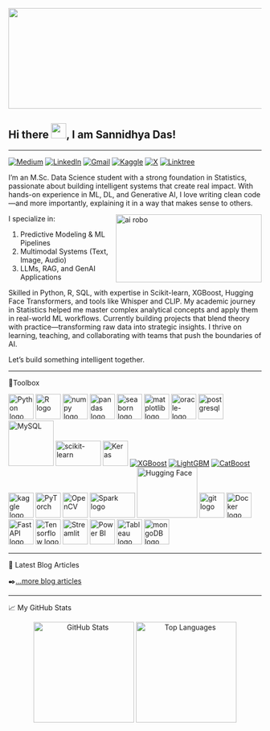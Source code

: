 <p align="center">
  <img src="https://static.vecteezy.com/system/resources/previews/001/236/978/large_2x/technology-banner-with-low-poly-plexus-design-vector.jpg" alt="GitHub Banner" width="1200" height="200"/>
</p>


## Hi there <img src="https://raw.githubusercontent.com/MartinHeinz/MartinHeinz/master/wave.gif" width="30px">, I am Sannidhya Das!

----
[![Medium](https://img.shields.io/badge/Medium-%23000000.svg?logo=medium&logoColor=white)](https://medium.com/@dassannidhya003)
[![LinkedIn](https://img.shields.io/badge/LinkedIn-%230A66C2.svg?logo=linkedin&logoColor=white)](https://www.linkedin.com/in/sannidhya-das3/)
[![Gmail](https://img.shields.io/badge/Gmail-D14836?logo=gmail&logoColor=white)](mailto:dassannidhya003@gmail.com)
[![Kaggle](https://img.shields.io/badge/Kaggle-20BEFF?logo=kaggle&logoColor=fff)](https://www.kaggle.com/sannidhyadas)
[![X](https://img.shields.io/badge/X-%23000000.svg?logo=X&logoColor=white)](https://x.com/SannidhyaDas003)
[![Linktree](https://img.shields.io/badge/LinkTree-1de9b6?logo=linktree&logoColor=white)](https://linktr.ee/sannidhyadas)


I’m an M.Sc. Data Science student with a strong foundation in Statistics, passionate about building intelligent systems that create real impact. With hands-on experience in ML, DL, and Generative AI, I love writing clean code—and more importantly, explaining it in a way that makes sense to others.

<img align="right" alt="ai robo" width="290" height="135" src="https://cdn.dribbble.com/users/20368/screenshots/4012238/data_scene.gif">

I specialize in:

1. Predictive Modeling & ML Pipelines
2. Multimodal Systems (Text, Image, Audio)
3. LLMs, RAG, and GenAI Applications

Skilled in Python, R, SQL, with expertise in Scikit-learn, XGBoost, Hugging Face Transformers, and tools like Whisper and CLIP. My academic journey in Statistics helped me master complex analytical concepts and apply them in real-world ML workflows.
Currently building projects that blend theory with practice—transforming raw data into strategic insights. I thrive on learning, teaching, and collaborating with teams that push the boundaries of AI.

Let’s build something intelligent together.

----
🧰Toolbox

<img src="https://cdn.worldvectorlogo.com/logos/python-5.svg" alt="Python logo" width="50px" height="50px" />  <img src="https://cdn.worldvectorlogo.com/logos/r-lang.svg" alt="R logo" width="50px" height="50px" /> <img src="https://cdn.worldvectorlogo.com/logos/numpy-1.svg" alt="numpy logo" width="50px" height="50px" />
<img src="https://cdn.worldvectorlogo.com/logos/pandas.svg" alt="pandas logo" width="50px" height="50px" />
<img src="https://cdn.worldvectorlogo.com/logos/seaborn-1.svg" alt="seaborn logo" width="50px" height="50px" />
<img src="https://cdn.worldvectorlogo.com/logos/matplotlib-1.svg" alt="matplotlib logo" width="50px" height="50px" /> <img src="https://cdn.worldvectorlogo.com/logos/oracle-logo.svg" alt="oracle-logo" width="50px" height="50px" />
<img src="https://cdn.jsdelivr.net/gh/devicons/devicon/icons/postgresql/postgresql-original.svg" alt="postgresql" width="50" height="50"/> <img src="https://upload.wikimedia.org/wikipedia/en/d/dd/MySQL_logo.svg" alt="MySQL" width="90"/> <img src="https://cdn.jsdelivr.net/gh/devicons/devicon/icons/scikitlearn/scikitlearn-original.svg" alt="scikit-learn" width="90" height="50"/> <img src="https://cdn.jsdelivr.net/gh/devicons/devicon/icons/keras/keras-original.svg" alt="Keras" width="50" height="50"/> [![XGBoost](https://img.shields.io/badge/XGBoost-324455?style=for-the-badge&logo=python&logoColor=white)](https://xgboost.ai/)
[![LightGBM](https://img.shields.io/badge/LightGBM-00BC8C?style=for-the-badge&logo=leaflet&logoColor=white)](https://github.com/microsoft/LightGBM)
[![CatBoost](https://img.shields.io/badge/CatBoost-FFCC00?style=for-the-badge&logo=apple&logoColor=black)](https://catboost.ai/)
<img src="https://cdn.worldvectorlogo.com/logos/kaggle-1.svg" alt="kaggle logo" width="50px" height="50px" />
<img src="https://cdn.jsdelivr.net/gh/devicons/devicon/icons/pytorch/pytorch-original.svg" alt="PyTorch" width="50" height="50"/>
<img src="https://cdn.jsdelivr.net/gh/devicons/devicon/icons/opencv/opencv-original.svg" alt="OpenCV" width="50" height="50"/>
<img src="https://cdn.worldvectorlogo.com/logos/apache-spark-5.svg" alt="Spark logo" width="90px" height="50px" /> <img src="https://cdn.worldvectorlogo.com/logos/huggingface-1.svg" alt="Hugging Face" width="120" height="100"/> 
<img src="https://cdn.worldvectorlogo.com/logos/git.svg" alt="git logo" width="50px" height="50px" />
<img src="https://cdn.worldvectorlogo.com/logos/docker.svg" alt="Docker logo" width="50px" height="50px" />
<img src="https://cdn.worldvectorlogo.com/logos/fastapi-1.svg" alt="FastAPI logo" width="50px" height="50px" />
<img src="https://cdn.worldvectorlogo.com/logos/tensorflow-2.svg" alt="Tensorflow logo" width="50px" height="50px" />
<img src="https://cdn.jsdelivr.net/gh/devicons/devicon/icons/streamlit/streamlit-original.svg" alt="Streamlit" width="50" height="50"/>
<img src="https://cdn.worldvectorlogo.com/logos/power-bi.svg" alt="Power BI" width="50" height="50"/>
<img src="https://cdn.worldvectorlogo.com/logos/tableau-software.svg" alt="Tableau logo" width="50px" height="50px" />
<img src="https://cdn.worldvectorlogo.com/logos/mongodb-icon-2.svg" alt="mongoDB logo" width="50px" height="50px" />

------

📖 Latest Blog Articles

✒️[...more blog articles](https://medium.com/@dassannidhya003/about)

------
📈 My GitHub Stats

<p align="center">
  <img src="https://github-readme-stats.vercel.app/api?username=SannidhyaDas&show_icons=true&theme=radical" alt="GitHub Stats" height="200"/>
  <img src="https://github-readme-stats.vercel.app/api/top-langs/?username=SannidhyaDas&layout=donut&show_icons=true&theme=radical" alt="Top Languages" height="200"/>
</p>

<!--
**SannidhyaDas/SannidhyaDas** is a ✨ _special_ ✨ repository because its `README.md` (this file) appears on your GitHub profile.

Here are some ideas to get you started:

- 🔭 I’m currently working on ...
- 🌱 I’m currently learning ...
- 👯 I’m looking to collaborate on ...
- 🤔 I’m looking for help with ...
- 💬 Ask me about ...
- 📫 How to reach me: ...
- 😄 Pronouns: ...
- ⚡ Fun fact: ...
-->
